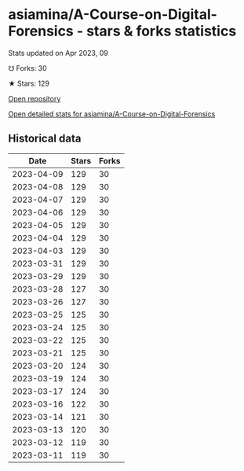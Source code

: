 # asiamina/A-Course-on-Digital-Forensics - stars & forks statistics

Stats updated on Apr 2023, 09

☋ Forks: 30

★ Stars: 129

[Open repository](https://github.com/asiamina/A-Course-on-Digital-Forensics)

[Open detailed stats for asiamina/A-Course-on-Digital-Forensics](https://reviewgithub.com/rep/asiamina/A-Course-on-Digital-Forensics)

## Historical data
| Date | Stars | Forks |
|------|-------|-------|
| 2023-04-09 | 129 | 30 | 
| 2023-04-08 | 129 | 30 | 
| 2023-04-07 | 129 | 30 | 
| 2023-04-06 | 129 | 30 | 
| 2023-04-05 | 129 | 30 | 
| 2023-04-04 | 129 | 30 | 
| 2023-04-03 | 129 | 30 | 
| 2023-03-31 | 129 | 30 | 
| 2023-03-29 | 129 | 30 | 
| 2023-03-28 | 127 | 30 | 
| 2023-03-26 | 127 | 30 | 
| 2023-03-25 | 125 | 30 | 
| 2023-03-24 | 125 | 30 | 
| 2023-03-22 | 125 | 30 | 
| 2023-03-21 | 125 | 30 | 
| 2023-03-20 | 124 | 30 | 
| 2023-03-19 | 124 | 30 | 
| 2023-03-17 | 124 | 30 | 
| 2023-03-16 | 122 | 30 | 
| 2023-03-14 | 121 | 30 | 
| 2023-03-13 | 120 | 30 | 
| 2023-03-12 | 119 | 30 | 
| 2023-03-11 | 119 | 30 | 

